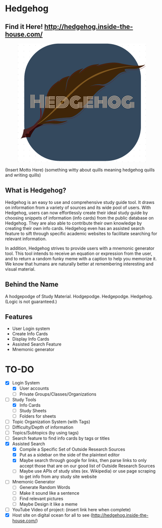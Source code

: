 # Hedgehog

## Find it Here! http://hedgehog.inside-the-house.com/

<p align="center">
<img src="static/img/splash.png">
</p>

(Insert Motto Here) (something witty about quills meaning hedgehog quills and writing quills)


## What is Hedgehog?
Hedgehog is an easy to use and comprehensive study guide tool. It draws on information from a variety of sources and its wide pool of users. With Hedgehog, users can now effortlessly create their ideal study guide by choosing snippets of information (info cards) from the public database on Hedgehog. They are also able to contribute their own knowledge by creating their own info cards. Hedgehog even has an assisted search feature to sift through specific academic websites to facilitate searching for relevant information.

In addition, Hedgehog strives to provide users with a mnemonic generator tool. This tool intends to receive an equation or expression from the user, and to return a random funky meme with a caption to help you memorize it. We know that humans are naturally better at remembering interesting and visual material.
<br>

## Behind the Name
A hodgepodge of Study Material.
Hodgepodge.
Hedgepodge.
Hedgehog.
(Logic is not guaranteed.)

## Features
- User Login system
- Create Info Cards
- Display Info Cards
- Assisted Search Feature
- Mnemonic generator

# TO-DO
- [X] Login System
  - [X] User accounts
  - [ ] Private Groups/Classes/Organizations
- [ ] Study Tools
  - [X] Info Cards
  - [ ] Study Sheets
  - [ ] Folders for sheets
- [ ] Topic Organization System (with Tags)
 - [ ] Difficulty/Depth of information
 - [ ] Topics/Subtopics (by using tags)
 - [ ] Search feature to find info cards by tags or titles
- [X] Assisted Search
  - [X] Compile a Specific Set of Outside Research Sources
  - [X] Put as a sidebar on the side of the plaintext editor
  - [X] Maybe search through google for links, then parse links to only accept those that are on our good list of Outside Research Sources
  - [ ] Maybe use APIs of study sites (ex. Wikipedia) or use page scraping to get info from any study site website
- [ ] Mnemonic Generator
  - [ ] Generate Random Words
  - [ ] Make it sound like a sentence
  - [ ] Find relevant pictures
  - [ ] Maybe Design it like a meme
- [ ] YouTube Video of project: (insert link here when complete)
- [X] Host site on digital ocean for all to see (http://hedgehog.inside-the-house.com/)
